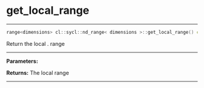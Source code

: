 # get_local_range

---

```cpp
range<dimensions> cl::sycl::nd_range< dimensions >::get_local_range() const
```


Return the local . range


---
**Parameters:**

**Returns:** The local range 

---
